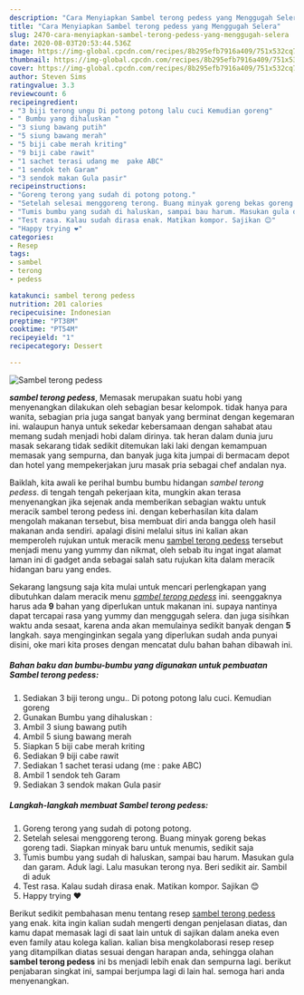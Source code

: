 ```yaml
---
description: "Cara Menyiapkan Sambel terong pedess yang Menggugah Selera"
title: "Cara Menyiapkan Sambel terong pedess yang Menggugah Selera"
slug: 2470-cara-menyiapkan-sambel-terong-pedess-yang-menggugah-selera
date: 2020-08-03T20:53:44.536Z
image: https://img-global.cpcdn.com/recipes/8b295efb7916a409/751x532cq70/sambel-terong-pedess-foto-resep-utama.jpg
thumbnail: https://img-global.cpcdn.com/recipes/8b295efb7916a409/751x532cq70/sambel-terong-pedess-foto-resep-utama.jpg
cover: https://img-global.cpcdn.com/recipes/8b295efb7916a409/751x532cq70/sambel-terong-pedess-foto-resep-utama.jpg
author: Steven Sims
ratingvalue: 3.3
reviewcount: 6
recipeingredient:
- "3 biji terong ungu Di potong potong lalu cuci Kemudian goreng"
- " Bumbu yang dihaluskan "
- "3 siung bawang putih"
- "5 siung bawang merah"
- "5 biji cabe merah kriting"
- "9 biji cabe rawit"
- "1 sachet terasi udang me  pake ABC"
- "1 sendok teh Garam"
- "3 sendok makan Gula pasir"
recipeinstructions:
- "Goreng terong yang sudah di potong potong."
- "Setelah selesai menggoreng terong. Buang minyak goreng bekas goreng tadi. Siapkan minyak baru untuk menumis, sedikit saja"
- "Tumis bumbu yang sudah di haluskan, sampai bau harum. Masukan gula dan garam. Aduk lagi. Lalu masukan terong nya. Beri sedikit air. Sambil di aduk"
- "Test rasa. Kalau sudah dirasa enak. Matikan kompor. Sajikan 😊"
- "Happy trying ❤"
categories:
- Resep
tags:
- sambel
- terong
- pedess

katakunci: sambel terong pedess 
nutrition: 201 calories
recipecuisine: Indonesian
preptime: "PT38M"
cooktime: "PT54M"
recipeyield: "1"
recipecategory: Dessert

---
```



![Sambel terong pedess](https://img-global.cpcdn.com/recipes/8b295efb7916a409/751x532cq70/sambel-terong-pedess-foto-resep-utama.jpg)

<b><i>sambel terong pedess</i></b>, Memasak merupakan suatu hobi yang menyenangkan dilakukan oleh sebagian besar kelompok. tidak hanya para wanita, sebagian pria juga sangat banyak yang berminat dengan kegemaran ini. walaupun hanya untuk sekedar kebersamaan dengan sahabat atau memang sudah menjadi hobi dalam dirinya. tak heran dalam dunia juru masak sekarang tidak sedikit ditemukan laki laki dengan kemampuan memasak yang sempurna, dan banyak juga kita jumpai di bermacam depot dan hotel yang mempekerjakan juru masak pria sebagai chef andalan nya.

Baiklah, kita awali ke perihal bumbu bumbu hidangan <i>sambel terong pedess</i>. di tengah tengah pekerjaan kita, mungkin akan terasa menyenangkan jika sejenak anda memberikan sebagian waktu untuk meracik sambel terong pedess ini. dengan keberhasilan kita dalam mengolah makanan tersebut, bisa membuat diri anda bangga oleh hasil makanan anda sendiri. apalagi disini melalui situs ini kalian akan memperoleh rujukan untuk meracik menu <u>sambel terong pedess</u> tersebut menjadi menu yang yummy dan nikmat, oleh sebab itu ingat ingat alamat laman ini di gadget anda sebagai salah satu rujukan kita dalam meracik hidangan baru yang endes.




Sekarang langsung saja kita mulai untuk mencari perlengkapan yang dibutuhkan dalam meracik menu <u><i>sambel terong pedess</i></u> ini. seenggaknya harus ada <b>9</b> bahan yang diperlukan untuk makanan ini. supaya nantinya dapat tercapai rasa yang yummy dan menggugah selera. dan juga sisihkan waktu anda sesaat, karena anda akan memulainya sedikit banyak dengan <b>5</b> langkah. saya menginginkan segala yang diperlukan sudah anda punyai disini, oke mari kita proses dengan mencatat dulu bahan bahan dibawah ini.

<!--inarticleads1-->

##### Bahan baku dan bumbu-bumbu yang digunakan untuk pembuatan Sambel terong pedess:

1. Sediakan 3 biji terong ungu.. Di potong potong lalu cuci. Kemudian goreng
1. Gunakan  Bumbu yang dihaluskan :
1. Ambil 3 siung bawang putih
1. Ambil 5 siung bawang merah
1. Siapkan 5 biji cabe merah kriting
1. Sediakan 9 biji cabe rawit
1. Sediakan 1 sachet terasi udang (me : pake ABC)
1. Ambil 1 sendok teh Garam
1. Sediakan 3 sendok makan Gula pasir




<!--inarticleads2-->

##### Langkah-langkah membuat Sambel terong pedess:

1. Goreng terong yang sudah di potong potong.
1. Setelah selesai menggoreng terong. Buang minyak goreng bekas goreng tadi. Siapkan minyak baru untuk menumis, sedikit saja
1. Tumis bumbu yang sudah di haluskan, sampai bau harum. Masukan gula dan garam. Aduk lagi. Lalu masukan terong nya. Beri sedikit air. Sambil di aduk
1. Test rasa. Kalau sudah dirasa enak. Matikan kompor. Sajikan 😊
1. Happy trying ❤




Berikut sedikit pembahasan menu tentang resep <u>sambel terong pedess</u> yang enak. kita ingin kalian sudah mengerti dengan penjelasan diatas, dan kamu dapat memasak lagi di saat lain untuk di sajikan dalam aneka even even family atau kolega kalian. kalian bisa mengkolaborasi resep resep yang ditampilkan diatas sesuai dengan harapan anda, sehingga olahan <b>sambel terong pedess</b> ini bs menjadi lebih enak dan sempurna lagi. berikut penjabaran singkat ini, sampai berjumpa lagi di lain hal. semoga hari anda menyenangkan.
